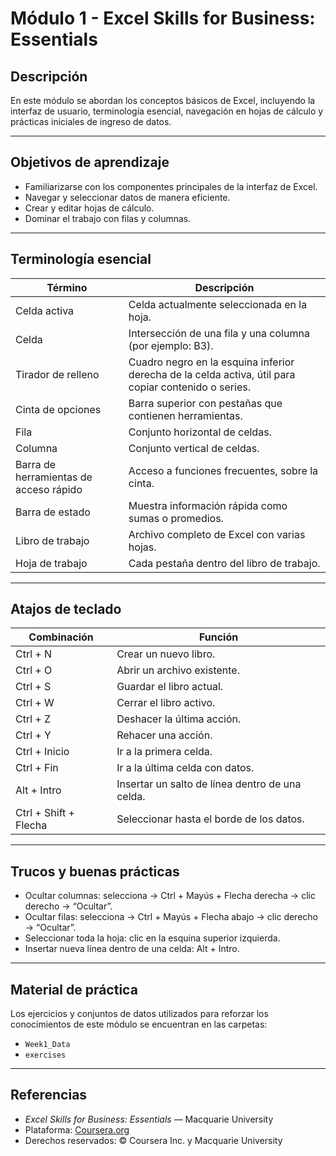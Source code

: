 # Módulo 1 - Excel Skills for Business: Essentials

## Descripción
En este módulo se abordan los conceptos básicos de Excel, incluyendo la interfaz de usuario, terminología esencial, navegación en hojas de cálculo y prácticas iniciales de ingreso de datos.

---

## Objetivos de aprendizaje
- Familiarizarse con los componentes principales de la interfaz de Excel.  
- Navegar y seleccionar datos de manera eficiente.  
- Crear y editar hojas de cálculo.  
- Dominar el trabajo con filas y columnas.  

---

## Terminología esencial

| Término | Descripción |
|----------|-------------|
| Celda activa | Celda actualmente seleccionada en la hoja. |
| Celda | Intersección de una fila y una columna (por ejemplo: B3). |
| Tirador de relleno | Cuadro negro en la esquina inferior derecha de la celda activa, útil para copiar contenido o series. |
| Cinta de opciones | Barra superior con pestañas que contienen herramientas. |
| Fila | Conjunto horizontal de celdas. |
| Columna | Conjunto vertical de celdas. |
| Barra de herramientas de acceso rápido | Acceso a funciones frecuentes, sobre la cinta. |
| Barra de estado | Muestra información rápida como sumas o promedios. |
| Libro de trabajo | Archivo completo de Excel con varias hojas. |
| Hoja de trabajo | Cada pestaña dentro del libro de trabajo. |

---

## Atajos de teclado

| Combinación | Función |
|--------------|----------|
| Ctrl + N | Crear un nuevo libro. |
| Ctrl + O | Abrir un archivo existente. |
| Ctrl + S | Guardar el libro actual. |
| Ctrl + W | Cerrar el libro activo. |
| Ctrl + Z | Deshacer la última acción. |
| Ctrl + Y | Rehacer una acción. |
| Ctrl + Inicio | Ir a la primera celda. |
| Ctrl + Fin | Ir a la última celda con datos. |
| Alt + Intro | Insertar un salto de línea dentro de una celda. |
| Ctrl + Shift + Flecha | Seleccionar hasta el borde de los datos. |

---

## Trucos y buenas prácticas

- Ocultar columnas: selecciona → Ctrl + Mayús + Flecha derecha → clic derecho → “Ocultar”.  
- Ocultar filas: selecciona → Ctrl + Mayús + Flecha abajo → clic derecho → “Ocultar”.  
- Seleccionar toda la hoja: clic en la esquina superior izquierda.  
- Insertar nueva línea dentro de una celda: Alt + Intro.  

---

## Material de práctica

Los ejercicios y conjuntos de datos utilizados para reforzar los conocimientos de este módulo se encuentran en las carpetas:

- `Week1_Data`  
- `exercises`  

---

## Referencias

- *Excel Skills for Business: Essentials* — Macquarie University  
- Plataforma: [Coursera.org](https://www.coursera.org/learn/excel-essentials)  
- Derechos reservados: © Coursera Inc. y Macquarie University  
